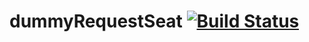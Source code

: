 # dummyRequestSeat [![Build Status](https://travis-ci.com/FiloBriscese/dummyRequestSeat.svg?branch=main)](https://travis-ci.com/FiloBriscese/dummyRequestSeat)
